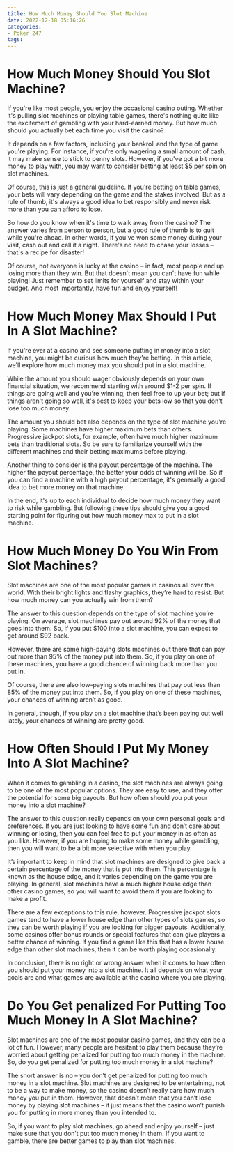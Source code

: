 ```yaml
---
title: How Much Money Should You Slot Machine 
date: 2022-12-18 05:16:26
categories:
- Poker 247
tags:
---
```



#  How Much Money Should You Slot Machine? 

If you're like most people, you enjoy the occasional casino outing. Whether it's pulling slot machines or playing table games, there's nothing quite like the excitement of gambling with your hard-earned money. But how much should you actually bet each time you visit the casino?

It depends on a few factors, including your bankroll and the type of game you're playing. For instance, if you're only wagering a small amount of cash, it may make sense to stick to penny slots. However, if you've got a bit more money to play with, you may want to consider betting at least $5 per spin on slot machines.

Of course, this is just a general guideline. If you're betting on table games, your bets will vary depending on the game and the stakes involved. But as a rule of thumb, it's always a good idea to bet responsibly and never risk more than you can afford to lose.

So how do you know when it's time to walk away from the casino? The answer varies from person to person, but a good rule of thumb is to quit while you're ahead. In other words, if you've won some money during your visit, cash out and call it a night. There's no need to chase your losses – that's a recipe for disaster!

Of course, not everyone is lucky at the casino – in fact, most people end up losing more than they win. But that doesn't mean you can't have fun while playing! Just remember to set limits for yourself and stay within your budget. And most importantly, have fun and enjoy yourself!

#  How Much Money Max Should I Put In A Slot Machine? 

If you're ever at a casino and see someone putting in money into a slot machine, you might be curious how much they're betting. In this article, we'll explore how much money max you should put in a slot machine.

While the amount you should wager obviously depends on your own financial situation, we recommend starting with around $1-2 per spin. If things are going well and you're winning, then feel free to up your bet; but if things aren't going so well, it's best to keep your bets low so that you don't lose too much money.

The amount you should bet also depends on the type of slot machine you're playing. Some machines have higher maximum bets than others. Progressive jackpot slots, for example, often have much higher maximum bets than traditional slots. So be sure to familiarize yourself with the different machines and their betting maximums before playing.

Another thing to consider is the payout percentage of the machine. The higher the payout percentage, the better your odds of winning will be. So if you can find a machine with a high payout percentage, it's generally a good idea to bet more money on that machine.

In the end, it's up to each individual to decide how much money they want to risk while gambling. But following these tips should give you a good starting point for figuring out how much money max to put in a slot machine.

#  How Much Money Do You Win From Slot Machines? 
Slot machines are one of the most popular games in casinos all over the world. With their bright lights and flashy graphics, they’re hard to resist. But how much money can you actually win from them? 

The answer to this question depends on the type of slot machine you’re playing. On average, slot machines pay out around 92% of the money that goes into them. So, if you put $100 into a slot machine, you can expect to get around $92 back. 

However, there are some high-paying slots machines out there that can pay out more than 95% of the money put into them. So, if you play on one of these machines, you have a good chance of winning back more than you put in. 

Of course, there are also low-paying slots machines that pay out less than 85% of the money put into them. So, if you play on one of these machines, your chances of winning aren’t as good. 

In general, though, if you play on a slot machine that’s been paying out well lately, your chances of winning are pretty good.

#  How Often Should I Put My Money Into A Slot Machine? 

When it comes to gambling in a casino, the slot machines are always going to be one of the most popular options. They are easy to use, and they offer the potential for some big payouts. But how often should you put your money into a slot machine?

The answer to this question really depends on your own personal goals and preferences. If you are just looking to have some fun and don’t care about winning or losing, then you can feel free to put your money in as often as you like. However, if you are hoping to make some money while gambling, then you will want to be a bit more selective with when you play.

It’s important to keep in mind that slot machines are designed to give back a certain percentage of the money that is put into them. This percentage is known as the house edge, and it varies depending on the game you are playing. In general, slot machines have a much higher house edge than other casino games, so you will want to avoid them if you are looking to make a profit.

There are a few exceptions to this rule, however. Progressive jackpot slots games tend to have a lower house edge than other types of slots games, so they can be worth playing if you are looking for bigger payouts. Additionally, some casinos offer bonus rounds or special features that can give players a better chance of winning. If you find a game like this that has a lower house edge than other slot machines, then it can be worth playing occasionally.

In conclusion, there is no right or wrong answer when it comes to how often you should put your money into a slot machine. It all depends on what your goals are and what games are available at the casino where you are playing.

#  Do You Get penalized For Putting Too Much Money In A Slot Machine?

Slot machines are one of the most popular casino games, and they can be a lot of fun. However, many people are hesitant to play them because they’re worried about getting penalized for putting too much money in the machine. So, do you get penalized for putting too much money in a slot machine?

The short answer is no – you don’t get penalized for putting too much money in a slot machine. Slot machines are designed to be entertaining, not to be a way to make money, so the casino doesn’t really care how much money you put in them. However, that doesn’t mean that you can’t lose money by playing slot machines – it just means that the casino won’t punish you for putting in more money than you intended to.

So, if you want to play slot machines, go ahead and enjoy yourself – just make sure that you don’t put too much money in them. If you want to gamble, there are better games to play than slot machines.